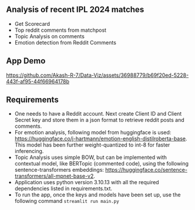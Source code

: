## Analysis of recent IPL 2024 matches
* Get Scorecard
* Top reddit comments from matchpost
* Topic Analysis on comments
* Emotion detection from Reddit Comments

## App Demo

https://github.com/Akash-R-7/Data-Viz/assets/36988779/b69f20ed-5228-443f-af95-44f66964178b

## Requirements
* One needs to have a Reddit account. Next create Client ID and Client Secret key and store them in a json format to retrieve reddit posts and comments.
* For emotion analysis, following model from huggingface is used: https://huggingface.co/j-hartmann/emotion-english-distilroberta-base. This model has been further weight-quantized to int-8 for faster inferencing.
* Topic Analysis uses simple BOW, but can be implemented with contextual model, like BERTopic (commented code), using the following sentence-transformers embeddings: https://huggingface.co/sentence-transformers/all-mpnet-base-v2.
* Application uses python version 3.10.13 with all the required dependencies listed in requirements.txt.
* To run the app, once the keys and models have been set up, use the following command ```streamlit run main.py```
